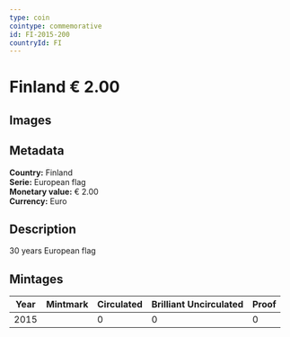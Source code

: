 ```yaml
---
type: coin
cointype: commemorative
id: FI-2015-200
countryId: FI
---
```


# Finland € 2.00

## Images


## Metadata

**Country:** Finland\
**Serie:** European flag\
**Monetary value:** € 2.00\
**Currency:** Euro

## Description
30 years European flag

## Mintages

| Year | Mintmark | Circulated | Brilliant Uncirculated | Proof |
| ---- | -------- | ---------- | ---------------------- | ----- |
| 2015 |  | 0| 0 | 0 |
